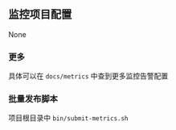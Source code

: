 ## 监控项目配置
None

### 更多
具体可以在 `docs/metrics` 中查到更多监控告警配置

### 批量发布脚本
项目根目录中 `bin/submit-metrics.sh`


